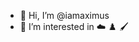 - 👋 Hi, I’m @iamaximus
- 👀 I’m interested in :cloud: ♟️ 🖌️


<!---
iamaximus/iamaximus is a ✨ special ✨ repository because its `README.md` (this file) appears on your GitHub profile.
You can click the Preview link to take a look at your changes.
--->
